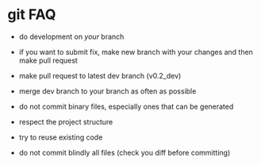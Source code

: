 # git FAQ

- do development on _your_ branch
- if you want to submit fix, make new branch with your changes and then make pull request
- make pull request to latest dev branch (v0.2_dev)
- merge dev branch to your branch as often as possible

- do not commit binary files, especially ones that can be generated
- respect the project structure
- try to reuse existing code
- do not commit blindly all files (check you diff before committing)
